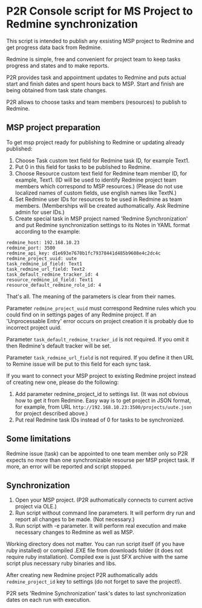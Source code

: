 # P2R Console script for MS Project to Redmine synchronization

This script is intended to publish any exsisting MSP project to Redmine and get progress data back from Redmine.

Redmine is simple, free and convenient for project team to keep tasks progress and states and to make reports.

P2R provides task and appointment updates to Redmine and puts actual start and finish dates and spent hours back to MSP.
Start and finish are being obtained from task state changes.

P2R allows to choose tasks and team members (resources) to publish to Redmine. 

## MSP project preparation

To get msp project ready for publishing to Redmine or updating already published:
1. Choose Task custom text field for Redmine task ID, for example Text1.
2. Put 0 in this field for tasks to be published to Redmine.
3. Choose Resource custom text field for Redmine team member ID, for example, Text1. 
(ID will be used to identify Redmine project team members which correspond to MSP resources.)
(Please do not use localized names of custom fields, use english names like TextN.) 
4. Set Redmine user IDs for resources to be used in Redmine as team members.
(Memberships will be created authomatically. Ask Redmine admin for user IDs.)
5. Create special task in MSP project named 'Redmine Synchronization' and put Redmine synchronization 
settings to its Notes in YAML format according to the example:

<pre><code>redmine_host: 192.168.10.23
redmine_port: 3500
redmine_api_key: d1e693e7670b1fc79378441d485b9608e4c2dc4c
redmine_project_uuid: uute
task_redmine_id_field: Text1
task_redmine_url_field: Text2
task_default_redmine_tracker_id: 4
resource_redmine_id_field: Text1
resource_default_redmine_role_id: 4
</code></pre>

That's all. The meaning of the parameters is clear from their names. 

Parameter `redmine_project_uuid` must correspond Redmine rules which you could find on in settings pages of any Redmine project.
If an 'Unprocessable Entry' error occurs on project creation it is probably due to incorrect project uuid.

Parameter `task_default_redmine_tracker_id` is not required. If you omit it then Redmine's default tracker will be set.

Parameter `task_redmine_url_field` is not required. If you define it then URL to Remine issue will be put to this field for each sync task.

If you want to connect your MSP project to existing Redmine project instead of creating new one, please do the following:

1. Add parameter redmine_project_id to settings list. 
(It was not obvious how to get it from Redmine. Easy way is to get project in JSON format, for example, from URL `http://192.168.10.23:3500/projects/uute.json` for project described above.)
2. Put real Redmine task IDs instead of 0 for tasks to be synchronized.

## Some limitations

Redmine issue (task) can be appointed to one team member only so P2R expects no more than one synchronizable resourse per MSP project task. If more, an error will be reported and script stopped.

## Synchronization

1. Open your MSP project. (P2R authomatically connects to current active project via OLE.)
2. Run script without command line parameters. It will perform dry run and report all changes to be made. (Not necessary.)
3. Run script with -e parameter. It will perform real execution and make necessary changes to Redmine as well as MSP. 

Working directory does not matter. You can run script itself (if you have ruby installed) or compiled .EXE file from downloads folder 
(it does not require ruby installation). Compiled exe is just SFX archive with the same script plus necessary ruby binaries and libs.

After creating new Redmine project P2R authomatically adds `redmine_project_id` key to settings (do not forget to save the project!).

P2R sets 'Redmine Synchronization' task's dates to last synchronization dates on each run with execution. 
